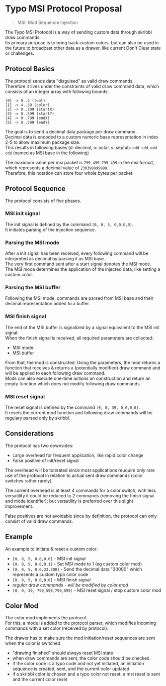 # Typo MSI Protocol Proposal

> MSI: Mod Sequence Injection

The Typo MSI Protocol is a way of sending custom data through skribbl draw commands.  
Its primary purpose is to bring back custom colors, but can also be used in the future to broadcast other data as a drawer, like current Don't Clear state or challenges.

## Protocol Basics
The protocol sends data "disguised" as valid draw commands.  
Therefore it lives under the constraints of valid draw command data, which consists of an integer array with following bounds:

```
[0] -> 0..2 (tool)
[1] -> 4..39 (color)
[2] -> 0..799 (startX)
[3] -> 0..599 (startY)
[4] -> 0..799 (endX)
[5] -> 0..599 (endY)
```

The goal is to send a decimal data package per draw command.  
Decimal data is encoded to a custom numeric base representation in index 2-5 to allow maximum package size.  
This results in following bases (d: decimal, o: octal, s: septal):
`odd cdd odd cdd` (named as MSI base in the following)

The maximum value per msi packet is `799 499 799 499` in the msi format, which represents a decimal value of `230399999999`.  
Therefore, this notation can store four whole bytes per packet.

## Protocol Sequence
The protocol consists of five phases.
### MSI init signal
The init signal is defined by the command `[0, 0, 5, 0,0,0,0]`.  
It initiates parsing of the injection sequence.
### Parsing the MSI mode
After a init signal has been received, every following command will be interpreted as decimal by parsing it as MSI base.  
The very first command sent after a start signal denotes the MSI mode.  
The MSI mode determines the application of the injected data; like setting a custom color.
### Parsing the MSI buffer
Following the MSI mode, commands are parsed from MSI base and their decimal representation added to a buffer.
### MSI finish signal
The end of the MSI buffer is signalized by a signal equivalent to the MSI init signal.  
When the finish signal is received, all required parameters are collected:
- MSI mode
- MSI buffer

From that, the mod is constructed.
Using the parameters, the mod returns a function that receives & returns a (potentially modified) draw command and will be applied to each following draw command.  
Mods can also execute one-time actions on construction and return an empty function which does not modify following draw commands.
### MSI reset signal
The reset signal is defined by the command `[0, 0, 39, 0,0,0,0]`.  
It resets the current mod function and following draw commands will be regulary parsed only by skribbl.

## Considerations
The protocol has two downsides:
- Large overhead for frequent application, like rapid color change
- False positive of init/reset signal

The overhead will be tolerated since most applications reuquire only rare use of the protocol in relation to actual sent draw commands (color switches rather rarely).

The current overhead is at least 4 commands for a color switch; with less versatility it could be reduced to 2 commands (removing the finish signal and mode identifier); but versatility is preferred over this slight improvement.

False positives are not avoidable since by definition, the protocol can only consist of valid draw commands.

## Example
An example to initiate & reset a custom color:
- `[0, 0, 5, 0,0,0,0]` - MSI init signal
- `[0, 0, 5, 0,0,0,1]` - Set MSI mode to 1 (eg custom color mod)
- `[0, 0, 5, 0,0,33,200]` - Send the decimal data "20000" which represents a custom typo color code
- `[0, 0, 5, 0,0,0,0]` - MSI finish signal  
-  *regular draw commands - will be modified by color mod*
- `[0, 0, 39, 799,599,799,599]` - MSI reset signal / stop custom color mod

## Color Mod
The color mod implements the protocol.  
For this, a mode is added to the protocol parser, which modifies incoming commands with a set color (received by protocol).

The drawer has to make sure the mod initiation/reset sequences are sent when the color is switched.
- "drawing finished" should always reset MSI state
- when draw commands are sent, the color code should be checked.
- if the color code is a typo code and not yet initiated, an initiation sequence is created, sent, and the current color updated
- if a skribbl color is chosen and a typo color not reset, a msi reset is sent and the current color reset